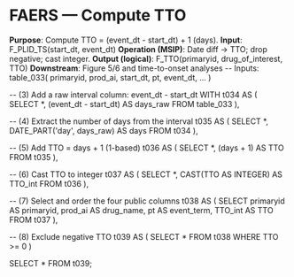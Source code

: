 ﻿# FAERS — Compute TTO
**Purpose**: Compute TTO = (event_dt - start_dt) + 1 (days).
**Input**: F_PLID_TS(start_dt, event_dt)
**Operation (MSIP)**: Date diff → TTO; drop negative; cast integer.
**Output (logical)**: F_TTO(primaryid, drug_of_interest, TTO)
**Downstream**: Figure 5/6 and time-to-onset analyses
-- Inputs: table_033( primaryid, prod_ai, start_dt, pt, event_dt, ... )

-- (3) Add a raw interval column: event_dt - start_dt
WITH t034 AS (
  SELECT
    *,
    (event_dt - start_dt) AS days_raw
  FROM table_033
),

-- (4) Extract the number of days from the interval
t035 AS (
  SELECT
    *,
    DATE_PART('day', days_raw) AS days
  FROM t034
),

-- (5) Add TTO = days + 1  (1-based)
t036 AS (
  SELECT
    *,
    (days + 1) AS TTO
  FROM t035
),

-- (6) Cast TTO to integer
t037 AS (
  SELECT
    *,
    CAST(TTO AS INTEGER) AS TTO_int
  FROM t036
),

-- (7) Select and order the four public columns
t038 AS (
  SELECT
    primaryid      AS primaryid,
    prod_ai        AS drug_name,
    pt             AS event_term,
    TTO_int        AS TTO
  FROM t037
),

-- (8) Exclude negative TTO
t039 AS (
  SELECT *
  FROM t038
  WHERE TTO >= 0
)

SELECT * FROM t039;


